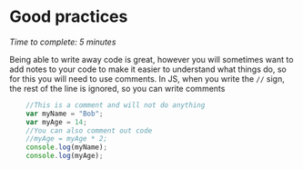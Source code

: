 # Good practices
_Time to complete: 5 minutes_

Being able to write away code is great, however you will sometimes want to add notes to your code to make it easier to understand what things do, so for this you will need to use comments. In JS, when you write the ```//``` sign, the rest of the line is ignored, so you can write comments

```javascript
    //This is a comment and will not do anything
    var myName = "Bob";
    var myAge = 14;
    //You can also comment out code
    //myAge = myAge * 2;
    console.log(myName);
    console.log(myAge);
```

